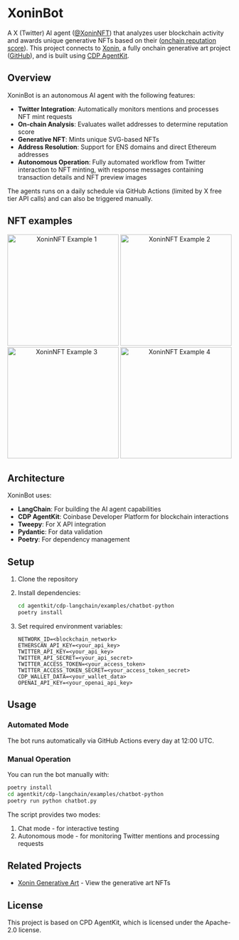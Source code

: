 # XoninBot

A X (Twitter) AI agent ([@XoninNFT](https://twitter.com/XoninNFT)) that analyzes user blockchain activity 
and awards unique generative NFTs based on their ([onchain reputation score](https://docs.cdp.coinbase.com/reputation/docs/welcome)).
This project connects to [Xonin](https://xonin.vercel.app/), a fully onchain generative art project ([GitHub](https://github.com/phdargen/onChainArt)),
and is built using [CDP AgentKit](https://github.com/coinbase/agentkit).

## Overview

XoninBot is an autonomous AI agent with the following features:

- **Twitter Integration**: Automatically monitors mentions and processes NFT mint requests
- **On-chain Analysis**: Evaluates wallet addresses to determine reputation score
- **Generative NFT**: Mints unique SVG-based NFTs
- **Address Resolution**: Support for ENS domains and direct Ethereum addresses
- **Autonomous Operation**: Fully automated workflow from Twitter interaction to NFT minting, with response messages containing transaction details and NFT preview images

The agents runs on a daily schedule via GitHub Actions (limited by X free tier API calls) and can also be triggered manually.

## NFT examples

<div align="center">
  <img src="examples/output_0x15077415012b6f5a6f2842928886b51e0e2cb2d6_43.png" width="250" alt="XoninNFT Example 1" />
  <img src="examples/output_0x15077415012b6f5a6f2842928886b51e0e2cb2d6_46.png" width="250" alt="XoninNFT Example 2" />
  <img src="examples/output_0xd58b1248d893f6dc0f93d7c1a12deed75bee3785_22.png" width="250" alt="XoninNFT Example 3" />
  <img src="examples/output_0xd58b1248d893f6dc0f93d7c1a12deed75bee3785_33.png" width="250" alt="XoninNFT Example 4" />
</div>

## Architecture

XoninBot uses:
- **LangChain**: For building the AI agent capabilities
- **CDP AgentKit**: Coinbase Developer Platform for blockchain interactions
- **Tweepy**: For X API integration
- **Pydantic**: For data validation
- **Poetry**: For dependency management

## Setup

1. Clone the repository
2. Install dependencies:
   ```bash
   cd agentkit/cdp-langchain/examples/chatbot-python
   poetry install
   ```

3. Set required environment variables:
   ```
   NETWORK_ID=<blockchain_network>
   ETHERSCAN_API_KEY=<your_api_key>
   TWITTER_API_KEY=<your_api_key>
   TWITTER_API_SECRET=<your_api_secret>
   TWITTER_ACCESS_TOKEN=<your_access_token>
   TWITTER_ACCESS_TOKEN_SECRET=<your_access_token_secret>
   CDP_WALLET_DATA=<your_wallet_data>
   OPENAI_API_KEY=<your_openai_api_key>
   ```

## Usage

### Automated Mode
The bot runs automatically via GitHub Actions every day at 12:00 UTC.

### Manual Operation
You can run the bot manually with:
```bash
poetry install
cd agentkit/cdp-langchain/examples/chatbot-python
poetry run python chatbot.py
```

The script provides two modes:
1. Chat mode - for interactive testing
2. Autonomous mode - for monitoring Twitter mentions and processing requests

## Related Projects

- [Xonin Generative Art](https://xonin.vercel.app/) - View the generative art NFTs

## License

This project is based on CPD AgentKit, which is licensed under the Apache-2.0 license. 